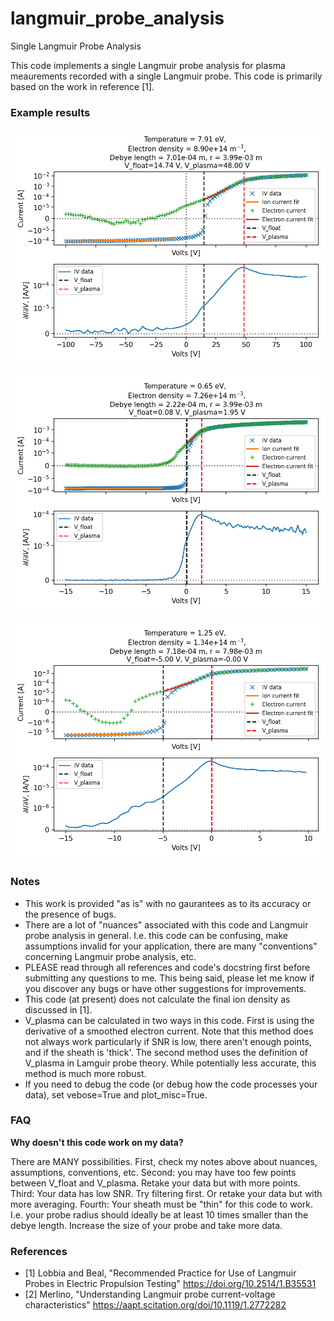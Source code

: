 # langmuir_probe_analysis
Single Langmuir Probe Analysis


This code implements a single Langmuir probe analysis for plasma meaurements recorded with a single Langmuir probe.  This code is primarily based on the work in reference [1].


### Example results

![Example 1](https://github.com/jwbrooks0/langmuir_probe_analysis/blob/main/Example_1_results.png "Example 1")

![Example 2](https://github.com/jwbrooks0/langmuir_probe_analysis/blob/main/Example_2_results.png "Example 2")

![Example 3](https://github.com/jwbrooks0/langmuir_probe_analysis/blob/main/Example_3_results.png "Example 3")



### Notes
* This work is provided "as is" with no gaurantees as to its accuracy or the presence of bugs.  
* There are a lot of "nuances" associated with this code and Langmuir probe analysis in general.  I.e. this code can be confusing, make assumptions invalid for your application, there are many "conventions" concerning Langmuir probe analysis, etc.  
* PLEASE read through all references and code's docstring first before submitting any questions to me.  This being said, please let me know if you discover any bugs or have other suggestions for improvements.  
* This code (at present) does not calculate the final ion density as discussed in [1].  
* V_plasma can be calculated in two ways in this code.  First is using the derivative of a smoothed electron current.  Note that this method does not always work particularly if SNR is low, there aren't enough points, and if the sheath is 'thick'.  The second method uses the definition of V_plasma in Lamguir probe theory.  While potentially less accurate, this method is much more robust. 
* If you need to debug the code (or debug how the code processes your data), set vebose=True and plot_misc=True.   
	 
### FAQ

__Why doesn't this code work on my data?__

There are MANY possibilities.  First, check my notes above about nuances, assumptions, conventions, etc.  Second: you may have too few points between V_float and V_plasma.  Retake your data but with more points.  Third: Your data has low SNR.  Try filtering first.  Or retake your data but with more averaging.  Fourth:  Your sheath must be "thin" for this code to work.  I.e. your probe radius should ideally be at least 10 times smaller than the debye length.  Increase the size of your probe and take more data.
	 
		

### References
* [1] Lobbia and Beal, "Recommended Practice for Use of Langmuir Probes in Electric Propulsion Testing" https://doi.org/10.2514/1.B35531
* [2] Merlino, "Understanding Langmuir probe current-voltage characteristics" https://aapt.scitation.org/doi/10.1119/1.2772282
		
